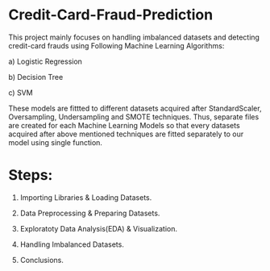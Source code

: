 # Credit-Card-Fraud-Prediction

This project mainly focuses on handling imbalanced datasets and detecting credit-card frauds using Following Machine Learning Algorithms:

a) Logistic Regression

b) Decision Tree

c) SVM

These models are fittted to different datasets acquired after StandardScaler, Oversampling, Undersampling and SMOTE techniques. Thus, separate files are created for each Machine Learning Models so that every datasets acquired after above mentioned techniques are fitted separately to our model using single function.

# Steps:

1) Importing Libraries & Loading Datasets.

2) Data Preprocessing & Preparing Datasets.

3) Exploratoty Data Analysis(EDA) & Visualization.

4) Handling Imbalanced Datasets. 

5) Conclusions.
